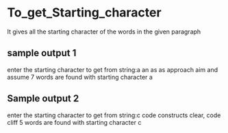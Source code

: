 # To_get_Starting_character
It gives all the starting character of the words in the given paragraph

## sample output 1
enter the starting character to get from string:a
an
as
as
approach
aim
and
assume
7 words are found with starting character a

## Sample output 2
enter the starting character to get from string:c
code
constructs
clear,
code
cliff
5 words are found with starting character c
